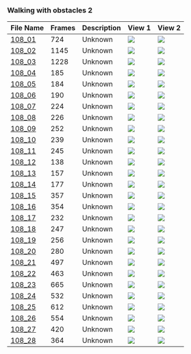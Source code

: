 ### Walking with obstacles 2
|File Name|Frames|Description|View 1|View 2|
|-|-|-|-|-|
|[108_01](https://github.com/Shriinivas/cmubvh/raw/main/Sequence-102-111/108/Data/108_01.zip)|724|Unknown|<img src="https://github.com/Shriinivas/cmubvhgifs/blob/main/Sequence-102-111/108/108_01_0.gif"/>|<img src="https://github.com/Shriinivas/cmubvhgifs/blob/main/Sequence-102-111/108/108_01_1.gif"/>|
|[108_02](https://github.com/Shriinivas/cmubvh/raw/main/Sequence-102-111/108/Data/108_02.zip)|1145|Unknown|<img src="https://github.com/Shriinivas/cmubvhgifs/blob/main/Sequence-102-111/108/108_02_0.gif"/>|<img src="https://github.com/Shriinivas/cmubvhgifs/blob/main/Sequence-102-111/108/108_02_1.gif"/>|
|[108_03](https://github.com/Shriinivas/cmubvh/raw/main/Sequence-102-111/108/Data/108_03.zip)|1228|Unknown|<img src="https://github.com/Shriinivas/cmubvhgifs/blob/main/Sequence-102-111/108/108_03_0.gif"/>|<img src="https://github.com/Shriinivas/cmubvhgifs/blob/main/Sequence-102-111/108/108_03_1.gif"/>|
|[108_04](https://github.com/Shriinivas/cmubvh/raw/main/Sequence-102-111/108/Data/108_04.zip)|185|Unknown|<img src="https://github.com/Shriinivas/cmubvhgifs/blob/main/Sequence-102-111/108/108_04_0.gif"/>|<img src="https://github.com/Shriinivas/cmubvhgifs/blob/main/Sequence-102-111/108/108_04_1.gif"/>|
|[108_05](https://github.com/Shriinivas/cmubvh/raw/main/Sequence-102-111/108/Data/108_05.zip)|184|Unknown|<img src="https://github.com/Shriinivas/cmubvhgifs/blob/main/Sequence-102-111/108/108_05_0.gif"/>|<img src="https://github.com/Shriinivas/cmubvhgifs/blob/main/Sequence-102-111/108/108_05_1.gif"/>|
|[108_06](https://github.com/Shriinivas/cmubvh/raw/main/Sequence-102-111/108/Data/108_06.zip)|190|Unknown|<img src="https://github.com/Shriinivas/cmubvhgifs/blob/main/Sequence-102-111/108/108_06_0.gif"/>|<img src="https://github.com/Shriinivas/cmubvhgifs/blob/main/Sequence-102-111/108/108_06_1.gif"/>|
|[108_07](https://github.com/Shriinivas/cmubvh/raw/main/Sequence-102-111/108/Data/108_07.zip)|224|Unknown|<img src="https://github.com/Shriinivas/cmubvhgifs/blob/main/Sequence-102-111/108/108_07_0.gif"/>|<img src="https://github.com/Shriinivas/cmubvhgifs/blob/main/Sequence-102-111/108/108_07_1.gif"/>|
|[108_08](https://github.com/Shriinivas/cmubvh/raw/main/Sequence-102-111/108/Data/108_08.zip)|226|Unknown|<img src="https://github.com/Shriinivas/cmubvhgifs/blob/main/Sequence-102-111/108/108_08_0.gif"/>|<img src="https://github.com/Shriinivas/cmubvhgifs/blob/main/Sequence-102-111/108/108_08_1.gif"/>|
|[108_09](https://github.com/Shriinivas/cmubvh/raw/main/Sequence-102-111/108/Data/108_09.zip)|252|Unknown|<img src="https://github.com/Shriinivas/cmubvhgifs/blob/main/Sequence-102-111/108/108_09_0.gif"/>|<img src="https://github.com/Shriinivas/cmubvhgifs/blob/main/Sequence-102-111/108/108_09_1.gif"/>|
|[108_10](https://github.com/Shriinivas/cmubvh/raw/main/Sequence-102-111/108/Data/108_10.zip)|239|Unknown|<img src="https://github.com/Shriinivas/cmubvhgifs/blob/main/Sequence-102-111/108/108_10_0.gif"/>|<img src="https://github.com/Shriinivas/cmubvhgifs/blob/main/Sequence-102-111/108/108_10_1.gif"/>|
|[108_11](https://github.com/Shriinivas/cmubvh/raw/main/Sequence-102-111/108/Data/108_11.zip)|245|Unknown|<img src="https://github.com/Shriinivas/cmubvhgifs/blob/main/Sequence-102-111/108/108_11_0.gif"/>|<img src="https://github.com/Shriinivas/cmubvhgifs/blob/main/Sequence-102-111/108/108_11_1.gif"/>|
|[108_12](https://github.com/Shriinivas/cmubvh/raw/main/Sequence-102-111/108/Data/108_12.zip)|138|Unknown|<img src="https://github.com/Shriinivas/cmubvhgifs/blob/main/Sequence-102-111/108/108_12_0.gif"/>|<img src="https://github.com/Shriinivas/cmubvhgifs/blob/main/Sequence-102-111/108/108_12_1.gif"/>|
|[108_13](https://github.com/Shriinivas/cmubvh/raw/main/Sequence-102-111/108/Data/108_13.zip)|157|Unknown|<img src="https://github.com/Shriinivas/cmubvhgifs/blob/main/Sequence-102-111/108/108_13_0.gif"/>|<img src="https://github.com/Shriinivas/cmubvhgifs/blob/main/Sequence-102-111/108/108_13_1.gif"/>|
|[108_14](https://github.com/Shriinivas/cmubvh/raw/main/Sequence-102-111/108/Data/108_14.zip)|177|Unknown|<img src="https://github.com/Shriinivas/cmubvhgifs/blob/main/Sequence-102-111/108/108_14_0.gif"/>|<img src="https://github.com/Shriinivas/cmubvhgifs/blob/main/Sequence-102-111/108/108_14_1.gif"/>|
|[108_15](https://github.com/Shriinivas/cmubvh/raw/main/Sequence-102-111/108/Data/108_15.zip)|357|Unknown|<img src="https://github.com/Shriinivas/cmubvhgifs/blob/main/Sequence-102-111/108/108_15_0.gif"/>|<img src="https://github.com/Shriinivas/cmubvhgifs/blob/main/Sequence-102-111/108/108_15_1.gif"/>|
|[108_16](https://github.com/Shriinivas/cmubvh/raw/main/Sequence-102-111/108/Data/108_16.zip)|354|Unknown|<img src="https://github.com/Shriinivas/cmubvhgifs/blob/main/Sequence-102-111/108/108_16_0.gif"/>|<img src="https://github.com/Shriinivas/cmubvhgifs/blob/main/Sequence-102-111/108/108_16_1.gif"/>|
|[108_17](https://github.com/Shriinivas/cmubvh/raw/main/Sequence-102-111/108/Data/108_17.zip)|232|Unknown|<img src="https://github.com/Shriinivas/cmubvhgifs/blob/main/Sequence-102-111/108/108_17_0.gif"/>|<img src="https://github.com/Shriinivas/cmubvhgifs/blob/main/Sequence-102-111/108/108_17_1.gif"/>|
|[108_18](https://github.com/Shriinivas/cmubvh/raw/main/Sequence-102-111/108/Data/108_18.zip)|247|Unknown|<img src="https://github.com/Shriinivas/cmubvhgifs/blob/main/Sequence-102-111/108/108_18_0.gif"/>|<img src="https://github.com/Shriinivas/cmubvhgifs/blob/main/Sequence-102-111/108/108_18_1.gif"/>|
|[108_19](https://github.com/Shriinivas/cmubvh/raw/main/Sequence-102-111/108/Data/108_19.zip)|256|Unknown|<img src="https://github.com/Shriinivas/cmubvhgifs/blob/main/Sequence-102-111/108/108_19_0.gif"/>|<img src="https://github.com/Shriinivas/cmubvhgifs/blob/main/Sequence-102-111/108/108_19_1.gif"/>|
|[108_20](https://github.com/Shriinivas/cmubvh/raw/main/Sequence-102-111/108/Data/108_20.zip)|280|Unknown|<img src="https://github.com/Shriinivas/cmubvhgifs/blob/main/Sequence-102-111/108/108_20_0.gif"/>|<img src="https://github.com/Shriinivas/cmubvhgifs/blob/main/Sequence-102-111/108/108_20_1.gif"/>|
|[108_21](https://github.com/Shriinivas/cmubvh/raw/main/Sequence-102-111/108/Data/108_21.zip)|497|Unknown|<img src="https://github.com/Shriinivas/cmubvhgifs/blob/main/Sequence-102-111/108/108_21_0.gif"/>|<img src="https://github.com/Shriinivas/cmubvhgifs/blob/main/Sequence-102-111/108/108_21_1.gif"/>|
|[108_22](https://github.com/Shriinivas/cmubvh/raw/main/Sequence-102-111/108/Data/108_22.zip)|463|Unknown|<img src="https://github.com/Shriinivas/cmubvhgifs/blob/main/Sequence-102-111/108/108_22_0.gif"/>|<img src="https://github.com/Shriinivas/cmubvhgifs/blob/main/Sequence-102-111/108/108_22_1.gif"/>|
|[108_23](https://github.com/Shriinivas/cmubvh/raw/main/Sequence-102-111/108/Data/108_23.zip)|665|Unknown|<img src="https://github.com/Shriinivas/cmubvhgifs/blob/main/Sequence-102-111/108/108_23_0.gif"/>|<img src="https://github.com/Shriinivas/cmubvhgifs/blob/main/Sequence-102-111/108/108_23_1.gif"/>|
|[108_24](https://github.com/Shriinivas/cmubvh/raw/main/Sequence-102-111/108/Data/108_24.zip)|532|Unknown|<img src="https://github.com/Shriinivas/cmubvhgifs/blob/main/Sequence-102-111/108/108_24_0.gif"/>|<img src="https://github.com/Shriinivas/cmubvhgifs/blob/main/Sequence-102-111/108/108_24_1.gif"/>|
|[108_25](https://github.com/Shriinivas/cmubvh/raw/main/Sequence-102-111/108/Data/108_25.zip)|612|Unknown|<img src="https://github.com/Shriinivas/cmubvhgifs/blob/main/Sequence-102-111/108/108_25_0.gif"/>|<img src="https://github.com/Shriinivas/cmubvhgifs/blob/main/Sequence-102-111/108/108_25_1.gif"/>|
|[108_26](https://github.com/Shriinivas/cmubvh/raw/main/Sequence-102-111/108/Data/108_26.zip)|554|Unknown|<img src="https://github.com/Shriinivas/cmubvhgifs/blob/main/Sequence-102-111/108/108_26_0.gif"/>|<img src="https://github.com/Shriinivas/cmubvhgifs/blob/main/Sequence-102-111/108/108_26_1.gif"/>|
|[108_27](https://github.com/Shriinivas/cmubvh/raw/main/Sequence-102-111/108/Data/108_27.zip)|420|Unknown|<img src="https://github.com/Shriinivas/cmubvhgifs/blob/main/Sequence-102-111/108/108_27_0.gif"/>|<img src="https://github.com/Shriinivas/cmubvhgifs/blob/main/Sequence-102-111/108/108_27_1.gif"/>|
|[108_28](https://github.com/Shriinivas/cmubvh/raw/main/Sequence-102-111/108/Data/108_28.zip)|364|Unknown|<img src="https://github.com/Shriinivas/cmubvhgifs/blob/main/Sequence-102-111/108/108_28_0.gif"/>|<img src="https://github.com/Shriinivas/cmubvhgifs/blob/main/Sequence-102-111/108/108_28_1.gif"/>|
